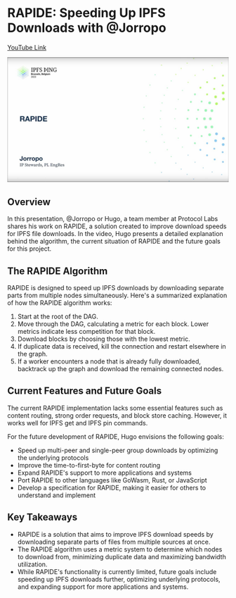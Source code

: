 # RAPIDE: Speeding Up IPFS Downloads with @Jorropo

[YouTube Link](https://youtube.com/watch?v=Cv01ePa0G58)

![RAPIDE - @Jorropo](/thing23/Cv01ePa0G58.jpg)

## Overview

In this presentation, @Jorropo or Hugo, a team member at Protocol Labs shares his work on RAPIDE, a solution created to improve download speeds for IPFS file downloads. In the video, Hugo presents a detailed explanation behind the algorithm, the current situation of RAPIDE and the future goals for this project.

## The RAPIDE Algorithm

RAPIDE is designed to speed up IPFS downloads by downloading separate parts from multiple nodes simultaneously. Here's a summarized explanation of how the RAPIDE algorithm works:

1. Start at the root of the DAG.
2. Move through the DAG, calculating a metric for each block. Lower metrics indicate less competition for that block.
3. Download blocks by choosing those with the lowest metric.
4. If duplicate data is received, kill the connection and restart elsewhere in the graph.
5. If a worker encounters a node that is already fully downloaded, backtrack up the graph and download the remaining connected nodes.

## Current Features and Future Goals

The current RAPIDE implementation lacks some essential features such as content routing, strong order requests, and block store caching. However, it works well for IPFS get and IPFS pin commands. 

For the future development of RAPIDE, Hugo envisions the following goals:

- Speed up multi-peer and single-peer group downloads by optimizing the underlying protocols
- Improve the time-to-first-byte for content routing
- Expand RAPIDE's support to more applications and systems
- Port RAPIDE to other languages like GoWasm, Rust, or JavaScript
- Develop a specification for RAPIDE, making it easier for others to understand and implement

## Key Takeaways

- RAPIDE is a solution that aims to improve IPFS download speeds by downloading separate parts of files from multiple sources at once.
- The RAPIDE algorithm uses a metric system to determine which nodes to download from, minimizing duplicate data and maximizing bandwidth utilization.
- While RAPIDE's functionality is currently limited, future goals include speeding up IPFS downloads further, optimizing underlying protocols, and expanding support for more applications and systems.